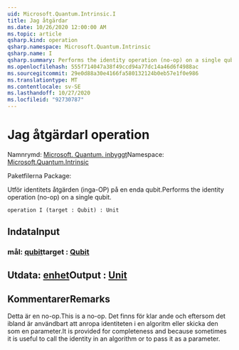 ```yaml
---
uid: Microsoft.Quantum.Intrinsic.I
title: Jag åtgärdar
ms.date: 10/26/2020 12:00:00 AM
ms.topic: article
qsharp.kind: operation
qsharp.namespace: Microsoft.Quantum.Intrinsic
qsharp.name: I
qsharp.summary: Performs the identity operation (no-op) on a single qubit.
ms.openlocfilehash: 555f714047a38f49ccd94a77dc14a46d6f4988ac
ms.sourcegitcommit: 29e0d88a30e4166fa580132124b0eb57e1f0e986
ms.translationtype: MT
ms.contentlocale: sv-SE
ms.lasthandoff: 10/27/2020
ms.locfileid: "92730787"
---
```

# <a name="i-operation"></a><span data-ttu-id="ac3e4-102">Jag åtgärdar</span><span class="sxs-lookup"><span data-stu-id="ac3e4-102">I operation</span></span>

<span data-ttu-id="ac3e4-103">Namnrymd: [Microsoft. Quantum. inbyggt](xref:Microsoft.Quantum.Intrinsic)</span><span class="sxs-lookup"><span data-stu-id="ac3e4-103">Namespace: [Microsoft.Quantum.Intrinsic](xref:Microsoft.Quantum.Intrinsic)</span></span>

<span data-ttu-id="ac3e4-104">Paketfilerna [](https://nuget.org/packages/)</span><span class="sxs-lookup"><span data-stu-id="ac3e4-104">Package: [](https://nuget.org/packages/)</span></span>


<span data-ttu-id="ac3e4-105">Utför identitets åtgärden (inga-OP) på en enda qubit.</span><span class="sxs-lookup"><span data-stu-id="ac3e4-105">Performs the identity operation (no-op) on a single qubit.</span></span>

```qsharp
operation I (target : Qubit) : Unit
```


## <a name="input"></a><span data-ttu-id="ac3e4-106">Indata</span><span class="sxs-lookup"><span data-stu-id="ac3e4-106">Input</span></span>

### <a name="target--qubit"></a><span data-ttu-id="ac3e4-107">mål: [qubit](xref:microsoft.quantum.lang-ref.qubit)</span><span class="sxs-lookup"><span data-stu-id="ac3e4-107">target : [Qubit](xref:microsoft.quantum.lang-ref.qubit)</span></span>





## <a name="output--unit"></a><span data-ttu-id="ac3e4-108">Utdata: [enhet](xref:microsoft.quantum.lang-ref.unit)</span><span class="sxs-lookup"><span data-stu-id="ac3e4-108">Output : [Unit](xref:microsoft.quantum.lang-ref.unit)</span></span>



## <a name="remarks"></a><span data-ttu-id="ac3e4-109">Kommentarer</span><span class="sxs-lookup"><span data-stu-id="ac3e4-109">Remarks</span></span>

<span data-ttu-id="ac3e4-110">Detta är en no-op.</span><span class="sxs-lookup"><span data-stu-id="ac3e4-110">This is a no-op.</span></span> <span data-ttu-id="ac3e4-111">Det finns för klar ande och eftersom det ibland är användbart att anropa identiteten i en algoritm eller skicka den som en parameter.</span><span class="sxs-lookup"><span data-stu-id="ac3e4-111">It is provided for completeness and because sometimes it is useful to call the identity in an algorithm or to pass it as a parameter.</span></span>